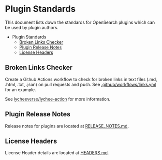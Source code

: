 # Plugin Standards

This document lists down the standards for OpenSearch plugins which can be used by plugin authors.

- [Plugin Standards](#plugin-standards)
  - [Broken Links Checker](#broken-links-checker)
  - [Plugin Release Notes](#plugin-release-notes)
  - [License Headers](#license-headers)

## Broken Links Checker

Create a Github Actions workflow to check for broken links in text files (.md, .html, .txt, .json) on pull requests and push. See [.github/workflows/links.yml](.github/workflows/links.yml) for an example.

See [lycheeverse/lychee-action](https://github.com/lycheeverse/lychee-action) for more information.

## Plugin Release Notes

Release notes for plugins are located at [RELEASE_NOTES.md](RELEASE_NOTES.md).

## License Headers

License Header details are located at [HEADERS.md](HEADERS.md).
